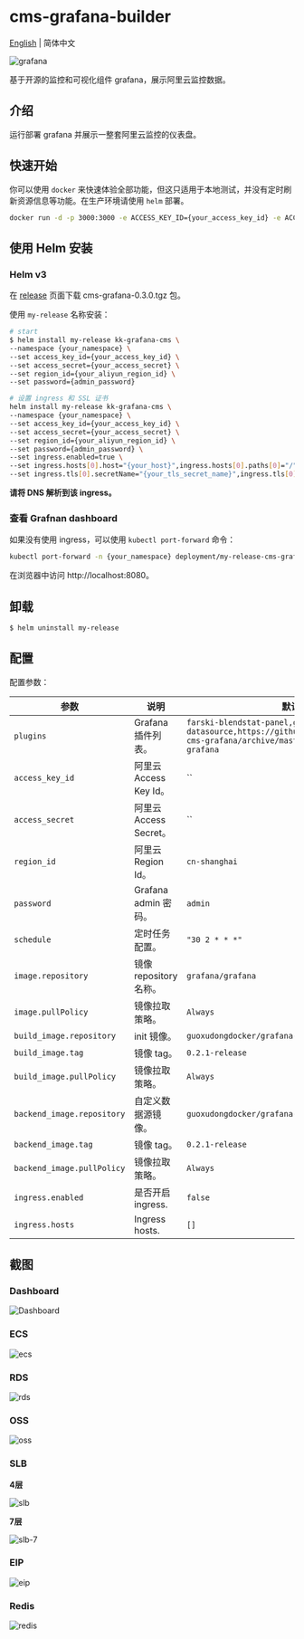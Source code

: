 # cms-grafana-builder

[English](README.md) | 简体中文

![grafana](https://raw.githubusercontent.com/grafana/grafana/master/docs/logo-horizontal.png)

基于开源的监控和可视化组件 grafana，展示阿里云监控数据。

## 介绍

运行部署 grafana 并展示一整套阿里云监控的仪表盘。

## 快速开始

你可以使用 `docker` 来快速体验全部功能，但这只适用于本地测试，并没有定时刷新资源信息等功能。在生产环境请使用 `helm` 部署。

```bash
docker run -d -p 3000:3000 -e ACCESS_KEY_ID={your_access_key_id} -e ACCESS_SECRET={your_access_secret}  guoxudongdocker/grafana-cms-run:0.2.1-release
```

## 使用 Helm 安装

### Helm v3

在 [release](https://github.com/sunny0826/cms-grafana-builder/releases) 页面下载 cms-grafana-0.3.0.tgz 包。

使用 `my-release` 名称安装：

```bash
# start
$ helm install my-release kk-grafana-cms \
--namespace {your_namespace} \
--set access_key_id={your_access_key_id} \
--set access_secret={your_access_secret} \
--set region_id={your_aliyun_region_id} \
--set password={admin_password}

# 设置 ingress 和 SSL 证书 
helm install my-release kk-grafana-cms \
--namespace {your_namespace} \
--set access_key_id={your_access_key_id} \
--set access_secret={your_access_secret} \
--set region_id={your_aliyun_region_id} \
--set password={admin_password} \
--set ingress.enabled=true \
--set ingress.hosts[0].host="{your_host}",ingress.hosts[0].paths[0]="/" \
--set ingress.tls[0].secretName="{your_tls_secret_name}",ingress.tls[0].hosts[0]="{your_tls_host}"
```
__请将 DNS 解析到该 ingress。__

### 查看 Grafnan dashboard

如果没有使用 ingress，可以使用 `kubectl port-forward` 命令：

```bash
kubectl port-forward -n {your_namespace} deployment/my-release-cms-grafana 8080:8080 &
```

在浏览器中访问 http://localhost:8080。

## 卸载

```bash
$ helm uninstall my-release
```

## 配置

配置参数：

参数                       	 	| 说明                                				| 默认值
------------------------------- | ------------------------------------------------- | ----------------------------------------------------------
`plugins`           	        | Grafana 插件列表。          	            		| `farski-blendstat-panel,grafana-simple-json-datasource,https://github.com/sunny0826/aliyun-cms-grafana/archive/master.zip;aliyun-cms-grafana`
`access_key_id`                	| 阿里云 Access Key Id。                  			| ``
`access_secret`                	| 阿里云 Access Secret。                  			| ``
`region_id`                    	| 阿里云 Region Id。                       			| `cn-shanghai`
`password`                    	| Grafana admin 密码。                      			| `admin`
`schedule`                    	| 定时任务配置。                            			| `"30 2 * * *"`
`image.repository`           	| 镜像 repository 名称。         	            		| `grafana/grafana`
`image.pullPolicy`         		| 镜像拉取策略。                        				| `Always`
`build_image.repository`        | init 镜像。                                  	    | `guoxudongdocker/grafana-build`
`build_image.tag`              	| 镜像 tag。                       		  	    	| `0.2.1-release`
`build_image.pullPolicy`       	| 镜像拉取策略。                          				| `Always`
`backend_image.repository`      | 自定义数据源镜像。                                   | `guoxudongdocker/grafana-build`
`backend_image.tag`             | 镜像 tag。                       		  	    	| `0.2.1-release`
`backend_image.pullPolicy`      | 镜像拉取策略。                          				| `Always`
`ingress.enabled`         		| 是否开启 ingress.                   				| `false`
`ingress.hosts`          		| Ingress hosts.                       				| `[]`

## 截图

### Dashboard

![Dashboard](docs/image/dashboard.png)

### ECS
![ecs](docs/image/ecs.png)

### RDS
![rds](docs/image/rds.png)

### OSS
![oss](docs/image/oss.png)

### SLB

**4层**

![slb](docs/image/slb.png)

**7层**

![slb-7](docs/image/slb-7.png)

### EIP
![eip](docs/image/eip.png)

### Redis
![redis](docs/image/redis.png)

